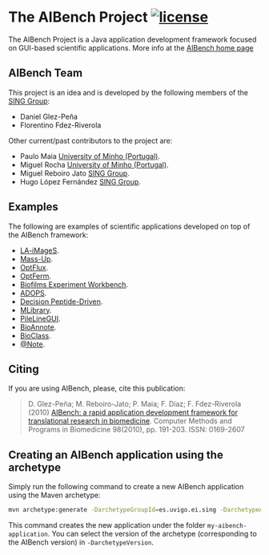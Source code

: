 The AIBench Project [![license](https://img.shields.io/badge/LICENSE-LGPLv3-blue.svg)]() 
========================

The AIBench Project is a Java application development framework focused on GUI-based scientific applications. More info at the [AIBench home page](http://www.aibench.org)

AIBench Team
----
This project is an idea and is developed by the following members of the [SING Group](http://sing.ei.uvigo.es):

* Daniel Glez-Peña
* Florentino Fdez-Riverola

Other current/past contributors to the project are:

* Paulo Maia [University of Minho (Portugal)](http://www.uminho.pt).
* Miguel Rocha [University of Minho (Portugal)](http://www.uminho.pt).
* Miguel Reboiro Jato [SING Group](http://sing.ei.uvigo.es).
* Hugo López Fernández [SING Group](http://sing.ei.uvigo.es).

Examples
----
The following are examples of scientific applications developed on top of the AIBench framework:
* [LA-iMageS](http://www.la-images.net/).
* [Mass-Up](http://sing.ei.uvigo.es/mass-up/).
* [OptFlux](http://www.optflux.org/).
* [OptFerm](http://darwin.di.uminho.pt/optferm/).
* [Biofilms Experiment Workbench](http://sing.ei.uvigo.es/bew/).
* [ADOPS](http://sing.ei.uvigo.es/ADOPS/).
* [Decision Peptide-Driven](http://sing.ei.uvigo.es/DPD/).
* [MLibrary](http://sing.ei.uvigo.es/MLibrary/).
* [PileLineGUI](http://sing.ei.uvigo.es/pileline/index.php/Main_Page).
* [BioAnnote](http://sing.ei.uvigo.es/bioannote/).
* [BioClass](http://sing.ei.uvigo.es/bioclass/).
* [@Note](http://sysbio.di.uminho.pt/anote/wiki/index.php/Main_Page).

Citing
----
If you are using AIBench, please, cite this publication:
> D. Glez-Peña; M. Reboiro-Jato; P. Maia; F. Díaz; F. Fdez-Riverola (2010) [AIBench: a rapid application development framework for translational research in biomedicine](http://dx.doi.org/10.1016/j.cmpb.2009.12.003). Computer Methods and Programs in Biomedicine 98(2010), pp. 191-203. ISSN: 0169-2607

Creating an AIBench application using the archetype 
----
Simply run the following command to create a new AIBench application using the Maven archetype:
```bash
mvn archetype:generate -DarchetypeGroupId=es.uvigo.ei.sing -DarchetypeArtifactId=aibench-archetype -DarchetypeVersion=2.7.3  -DgroupId=es.uvigo.ei.sing -DartifactId=my-aibench-application -DinteractiveMode=false -DarchetypeRepository=http://sing.ei.uvigo.es/maven2
```
This command creates the new application under the folder `my-aibench-application`. You can select the version of the archetype (corresponding to the AIBench version) in `-DarchetypeVersion`.
